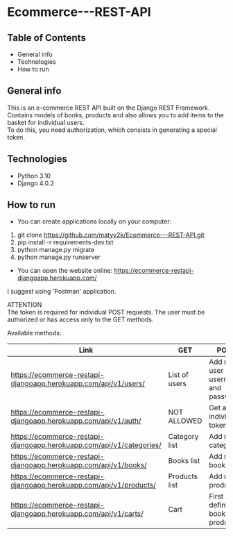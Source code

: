 # Ecommerce---REST-API

## Table of Contents

* General info
* Technologies
* How to run


## General info
This is an e-commerce REST API built on the Django REST Framework.  
Contains models of books, products and also allows you to add items to the basket for individual users.  
To do this, you need authorization, which consists in generating a special token.


## Technologies
- Python 3.10
- Django 4.0.2


## How to run

* You can create applications locally on your computer:

1) git clone https://github.com/matyy2k/Ecommerce---REST-API.git
2) pip install -r requirements-dev.txt
3) python manage.py migrate
4) python manage.py runserver  
  
* You can open the website online:
https://ecommerce-restapi-djangoapp.herokuapp.com/

I suggest using 'Postman' application.  

ATTENTION  
The token is required for individual POST requests. The user must be authorized or has access only to the GET methods.  

Available methods:

| Link | GET | POST |
| --- | --- |  --- |
| https://ecommerce-restapi-djangoapp.herokuapp.com/api/v1/users/ | List of users | Add new user (type username and password)
| https://ecommerce-restapi-djangoapp.herokuapp.com/api/v1/auth/ | NOT ALLOWED | Get an individual token
| https://ecommerce-restapi-djangoapp.herokuapp.com/api/v1/categories/ | Category list | Add new category
| https://ecommerce-restapi-djangoapp.herokuapp.com/api/v1/books/ | Books list | Add new book
| https://ecommerce-restapi-djangoapp.herokuapp.com/api/v1/products/ | Products list | Add new product
| https://ecommerce-restapi-djangoapp.herokuapp.com/api/v1/carts/ | Cart | First define books and products







